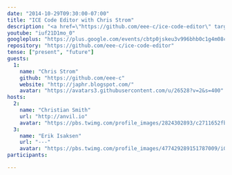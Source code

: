 ```yaml
---
date: "2014-10-29T09:30:00-07:00"
title: "ICE Code Editor with Chris Strom"
description: "<a href=\"https://github.com/eee-c/ice-code-editor\" target=\"_blank\">ICE Code Editor</a> is a JavaScript 3D visualization programming environment that is used throughout the book <a href=\"https://pragprog.com/book/csjava/3d-game-programming-for-kids\" target=\"_blank\">3D Game Programming for Kids</a>. It's written with <a href=\"https://www.dartlang.org/\" target=\"_blank\">Dart</a>, the language for scalable web app engineering from Google. In this hangout, prolific <a href=\"http://japhr.blogspot.com/\" target=\"_blank\">blogger</a>, <a href=\"http://patternsinpolymer.com/\" target=\"_blank\">author</a>, and coder <a href=\"http://about.eeecomputes.com/\" target=\"_blank\">Chris Strom</a> takes us on a deep dive into the ICE source code."
youtube: "iuf21D1mo_0"
googleplus: "https://plus.google.com/events/cbtp0jskeu3v996bhb0c1g4m08c"
repository: "https://github.com/eee-c/ice-code-editor"
tense: ["present", "future"]
guests:
  1:
    name: "Chris Strom"
    github: "https://github.com/eee-c"
    website: "http://japhr.blogspot.com/"
    avatar: "https://avatars3.githubusercontent.com/u/26528?v=2&s=400"
hosts:
  2:
    name: "Christian Smith"
    url: "http://anvil.io"
    avatar: "https://pbs.twimg.com/profile_images/2824302893/c2711652fb0e430b86c801d46f739638.png"
  3:
    name: "Erik Isaksen"
    url: "---"
    avatar: "https://pbs.twimg.com/profile_images/477429289151787009/iGNukk9x.jpeg"
participants:

---
```


